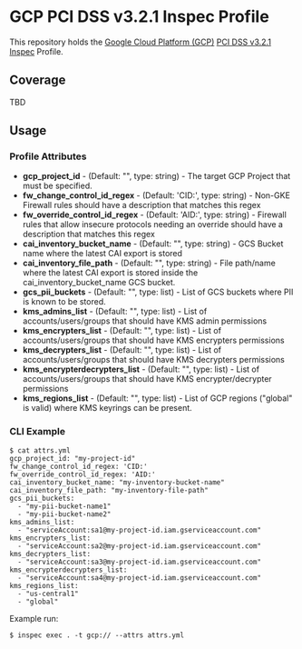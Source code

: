 # GCP PCI DSS v3.2.1 Inspec Profile

This repository holds the [Google Cloud Platform (GCP)](https://cloud.google.com/) [PCI DSS v3.2.1](https://www.pcisecuritystandards.org/pci_security/) [Inspec](https://www.inspec.io/) Profile.

## Coverage

TBD

## Usage

### Profile Attributes

* **gcp_project_id** - (Default: "", type: string) - The target GCP Project that must be specified.
* **fw_change_control_id_regex** - (Default: 'CID:', type: string) - Non-GKE Firewall rules should have a description that matches this regex
* **fw_override_control_id_regex** - (Default: 'AID:', type: string) - Firewall rules that allow insecure protocols needing an override should have a description that matches this regex
* **cai_inventory_bucket_name** - (Default: "", type: string) - GCS Bucket name where the latest CAI export is stored
* **cai_inventory_file_path** - (Default: "", type: string) - File path/name where the latest CAI export is stored inside the cai_inventory_bucket_name GCS bucket.
* **gcs_pii_buckets** - (Default: "", type: list) - List of GCS buckets where PII is known to be stored.
* **kms_admins_list** - (Default: "", type: list) - List of accounts/users/groups that should have KMS admin permissions
* **kms_encrypters_list** - (Default: "", type: list) - List of accounts/users/groups that should have KMS encrypters permissions
* **kms_decrypters_list** - (Default: "", type: list) - List of accounts/users/groups that should have KMS decrypters permissions
* **kms_encrypterdecrypters_list** - (Default: "", type: list) - List of accounts/users/groups that should have KMS encrypter/decrypter permissions
* **kms_regions_list** - (Default: "", type: list) - List of GCP regions ("global" is valid) where KMS keyrings can be present.
### CLI Example

```
$ cat attrs.yml 
gcp_project_id: "my-project-id"
fw_change_control_id_regex: 'CID:'
fw_override_control_id_regex: 'AID:'
cai_inventory_bucket_name: "my-inventory-bucket-name"
cai_inventory_file_path: "my-inventory-file-path"
gcs_pii_buckets:
  - "my-pii-bucket-name1"
  - "my-pii-bucket-name2"
kms_admins_list:
  - "serviceAccount:sa1@my-project-id.iam.gserviceaccount.com"
kms_encrypters_list:
  - "serviceAccount:sa2@my-project-id.iam.gserviceaccount.com"
kms_decrypters_list:
  - "serviceAccount:sa3@my-project-id.iam.gserviceaccount.com"
kms_encrypterdecrypters_list:
  - "serviceAccount:sa4@my-project-id.iam.gserviceaccount.com"
kms_regions_list:
  - "us-central1"
  - "global"
```

Example run:
```
$ inspec exec . -t gcp:// --attrs attrs.yml
```
